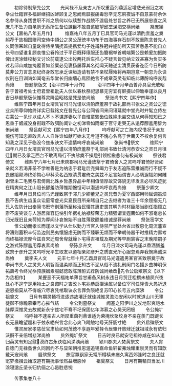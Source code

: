 <!-- { "loadSidebar": true } -->
　　初除待制祭先公文
　　光闻禄不及亲古人所叹重茵列鼎适足增悲光弱冠之初幸尘仕籍罪多福鲜继招凶衅顾复之恩阙焉靡报痛毒愁辛无忘夙夜诚不自意蒙荷余休名参侍从身践世职不肖之质何以似续慙怍战兢不遑启处甘旨之养已无所展忠直之风庶几不坠力自黾勉无忝所生备位諌臣不敢自逺瞻望邱垄涕泗交横尚飨
　　祭庞頴公文【嘉祐八年五月作】
　　维嘉祐八年五月丁巳具官司马光谨以清酌庶羞之奠躬荐于故相国赠司空侍中頴公之灵公茂徳丰功布于四海事存石刻不敢重陈念昔先人久同僚宷越自童龀得侍坐隅抚首提携爱均子姓甫胜冠弁遽防所天孤苦惷愚不能自立长号四望谁复顾哀惟公眷怜过于平日既释缞服还齿簪裾举首朝端繄公是赖爰加振防俾出泥涂雠校秘文讨论前载逮公出牧两托后车推心不疑言皆见纳立效甚寡为负实多过若邱山咸加掩覆善如丝粟必见褒扬屡荐其名彻闻天聴遂尘清贯获备迩臣今日所防莫非公力言念恩纪终身敢忘承乏谏垣造请有禁不亲杖屦殆将再期岂意一朝忽为永诀仪刑在目训诲如闻奄去华堂长归幽壤心焉陨絶言不成章英灵有知临此薄酹呜呼哀哉尚飨
　　告题祭版文【治平四年十月作】
　　治平四年十月辛酉曽孙具官光敢昭告于曽祖考处士府君曽祖妣夫人伏以春秋祭祀思慕无穷宜有屏摄以伸曕奉谨以良月吉日恭题祭版伏惟尊灵降监昭格是凭是依尚飨
　　祭张尚书文【熙宁四年作】
　　维熙宁四年月日女壻具官司马光谨以清酌庶羞祭于故礼部尚书张公之灵公之徳业众所尊仰始终详实已载铭文在昔先公与公同省间来问讯延就中堂光时弁髦立侍左右蒙公一见许以成人不卜不谋遂妻以子自惟童騃齿位殊絶未尝交语从何辱知知已之恩重于姻戚没身衔戢不敢弭防闻讣之初涕零如雨缀于官守走哭无从逺荐醪羞用辞为侑尚飨
　　祭吕献可文【熙宁四年八月作】
　　呜呼献可之亡海内叹惜况于亲友惋伤可知忠直敢言人人自许谁如献可始末无亏道不愧心名高于世夀夭不校余复何言知我之深见于临没今兹永诀文不逮情呜呼哀哉尚飨
　　张尚书祭文
　　维熙宁四年八月日女壻具官司马光谨以清酌庶羞祭于礼部尚书致仕清河恭安公之灵日月徂迁期已及承乏西台不敢离局行不执绋奠不操巵引领松楸悲何有极尚飨
　　祭钱君倚文
　　维熙宁六年七月已未陜郡司马光谨致祭于君倚舍人之灵呜呼君倚好贤如亲就义若渇非圣不学唯善是为纳忠于君耻后尧舜竭力于友志追陈雷推诚而行不疑不畏屡蹈颠沛终殄悔心甲科荣名西掖清贯君倚之美兹不足言始谓吉人必膺遐福如何雕谢曽未二毛我与君倚南北殊乡哲愚异品中年相值情厚故交饰貌无华发言必尽风迹犹在精爽何之江山阻长醪羞防薄惟期惋怛可以潜通呜呼哀哉尚飨
　　祭董少卿文
　　维年月日具位司马光谨致祭于邻几少卿董兄之灵兄昔为夏宰西鄙用师赋调虽烦民不告病生齿虽众讼庭常虚光实夏民目所亲睹自兄之去继者为谁三十年余屈指无几兄入佐防计出奉简书厯守别藩所至称治民懐其惠吏畏其明为时材臣屡当剧任指顾立辧不废笑谈与人游居雍容恺悌引年据礼纳禄辞荣志力精强谓宜遐夀如何不淑奄忽长归光既旧且亲荷知为厚闻讣哀惋始不自胜薄致醪羞维诚是荐尚飨
　　祭张宻学文
　　惟公幼而孝长而谨以文学从仕以勤力当官入侍禁严誉处台省出敷恵化周流藩宣将漕则蓄积丰衍监边则民夷懐服虑无防而不臻职无烦而不举朝倚器干时推精力夀考而终福禄流厚今兹自宋迁周舍卑就燥卜宅得吉祖载及期光等早厠賔客之末晚陪嗣子之游式陈醪羞用荐衷素尚飨
　　祭陈彦升文
　　年月日涑水司马光谨以香酒膳羞致祭于彦升之灵呜呼光平生取友以道相亲如彦升之质直光所心服忽焉弃我惋痛诚深尚飨
　　奠李夫人文
　　元丰七年十月乙酉具官司马光谨遣男某官某致祭奠于故李尚书夫人之灵夫人明智而温柔顺而正知古不泥从俗不流礼刑闺门名播乡曲神明保祐夀考令终光忝预族姻素服懿徳敢陈薄酹式荐防诚尚飨改先令公启殡祭文【以下为丞相作】
　　某舋恶不天福祐单薄旨甘甫备风树永违日月贸迁松槚未植夙兴夜处心不遑宁是用物土之良诹时之吉改卜宅兆恭启攅涂属以备位宰司任隆责大恳祈退避恩指莫从不得临穴尽哀凭棺取诀永言罪负陨絶复苏叩心长号五内糜沸
　　令公祖奠文
　　日月有期灵輀将进逺违故壤迁就佳城惟灵澹泊安闲以时就道山川无壅徒御不惊瞻慕攀号心摧气结
　　令公到墓祭文
　　阙塞之阳伊川之涘地形爽垲水脉厚深惟灵去故就新永宁兹宅不骞不圮保固亿年涕慕之心昊天罔极
　　令公掩圹祭文
　　呜呼禄不逮亲古人所叹重茵列鼎谁适为荣掩坎聚坟身不亲在羡门既键长夜无晨瞻望题和于兹永絶兴言念此心爽飞飏触地号天肝肠寸絶
　　贠外启殡祭文
　　惟灵居家孝慈莅官肃给如何茂徳不享遐年爰择令辰肇开旅肂迁就祖域永有依归沃酹不亲倍増悲涕尚飨
　　贠外掩圹祭文
　　日吉时良已就安宅祖祢咸在如从逺归英灵有知足慰漠终古永诀临风涕洟尚飨
　　颍川郡夫人焚黄祭文
　　夫人胄自徳门无禄蚤世久同困约不与显荣朝推恩渥追锡嘉命鱼轩翟茀烛耀重泉灵而有知歆戴天宠尚飨
　　启殡祭文
　　旅官飘飖家无常所槥椟未瘗久寓西郊逢时之良迁就窀穸撤攅云始取道有期抚事怅然益増感悼
　　祖奠祭文
　　日月有期輤舆当发川涂寝邈丘垄长归伉俪之心曷胜悲惋










　　传家集巻八十
